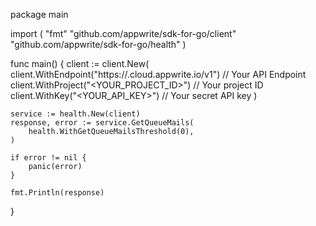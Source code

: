 package main

import (
    "fmt"
    "github.com/appwrite/sdk-for-go/client"
    "github.com/appwrite/sdk-for-go/health"
)

func main() {
    client := client.New(
        client.WithEndpoint("https://<REGION>.cloud.appwrite.io/v1") // Your API Endpoint
        client.WithProject("<YOUR_PROJECT_ID>") // Your project ID
        client.WithKey("<YOUR_API_KEY>") // Your secret API key
    )

    service := health.New(client)
    response, error := service.GetQueueMails(
        health.WithGetQueueMailsThreshold(0),
    )

    if error != nil {
        panic(error)
    }

    fmt.Println(response)
}
